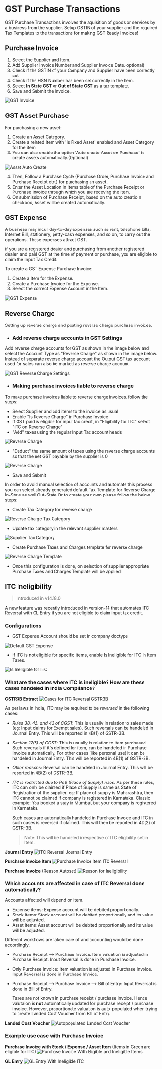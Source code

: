 # GST Purchase Transactions
GST Purchase Transactions involves the aquisition of goods or services by a business from the supplier. Setup GSTIN of your supplier and the required Tax Templates to the transactions for making GST Ready Invoices!

## Purchase Invoice
1. Select the Supplier and Item.
2. Add Supplier Invoice Number and Supplier Invoice Date.(optional)
2. Check if the GSTIN of your Company and Supplier have been correctly set.
3. Check if the HSN Number has been set correctly in the Item.
4. Select  **In State GST** or **Out of State GST** as a tax template.
5. Save and Submit the Invoice.

![GST Invoice](./assets/gst_purchase_invoice.gif)

## GST Asset Purchase
For purchasing a new asset:
1. Create an Asset Category.
2. Create a related Item with 'Is Fixed Asset' enabled and Asset Category for the item.
3. You can also enable the option 'Auto create Asset on Purchase' to create assets automatically.(Optional)

![Asset Auto Create](./assets/asset_item.png)

4. Then, Follow a Purchase Cycle (Purchase Order, Purchase Invoice and Purchase Receipt etc.) for purchasing an asset.
5. Enter the Asset Location in Items table of the Purchase Receipt or Purchase Invoice through which you are receving the item.
6. On submission of Purchase Receipt, based on the auto creatio n checkbox, Asset will be created automatically.

## GST Expense 
A business may incur day-to-day expenses such as rent, telephone bills, Internet Bill, stationery, petty-cash expenses, and so on, to carry out the operations. These expenses attract GST.

If you are a registered dealer and purchasing from another registered dealer, and paid GST at the time of payment or purchase, you are eligible to claim the Input Tax Credit.

To create a GST Expense Purchase Invoice:

1. Create a Item for the Expense.
2. Create a Purchase Invoice for the Expense.
3. Select the correct Expense Account in the Item.

![GST Expense](./assets/gst_expense.gif)

## Reverse Charge
Setting up reverse charge and posting reverse charge purchase invoices.

- ### Add reverse charge accounts in GST Settings

Add reverse charge accounts for GST as shown in the image below and select the Account Type as "Reverse Charge" as shown in the image below. Instead of separate reverse charge account the Output GST tax account used for sales can also be marked as reverse charge account

![GST Reverse Charge Settings](./assets/gst_reverse_charge_setting.png)

- ### Making purchase invoices liable to reverse charge

To make purchase invoices liable to reverse charge invoices, follow the steps:

* Select Supplier and add items to the invoice as usual
* Enable "Is Reverse Charge" in Purchase Invoice
* If GST paid is eligible for input tax credit, in "Eligibility for ITC" select "ITC on Reverse Charge"
* "Add" taxes using the regular Input Tax account heads

![Reverse Charge](./assets/reverse_charge_add.png)

* "Deduct" the same amount of taxes using the reverse charge accounts so that the net GST payable by the supplier is 0

![Reverse Charge](./assets/reverse_charge_deduct.png)

* Save and Submit

In order to avoid manual selection of accounts and automate this process you can select already generated default Tax Template for Reverse Charge In-State as well Out-State Or to create your own please follow the below steps:

* Create Tax Category for reverse charge

![Reverse Charge Tax Category](./assets/reverse_charge_tax_category.png)

* Update tax category in the relevant supplier masters

![Supplier Tax Category](./assets/supplier_tax_category.png)

* Create Purchase Taxes and Charges template for reverse charge

![Reverse Charge Template](./assets/reverse_charge_template.png)

* Once this configuration is done, on selection of supplier appropriate Purchase Taxes and Charges Template will be applied


## ITC Ineligibility

> Introduced in v14.18.0

A new feature was recently introduced in version-14 that automates ITC Reversal with GL Entry if you are not eligible to claim input tax credit.

### Configurations

* GST Expense Account should be set in company doctype

![Default GST Expense](./assets/default_gst_expense.png)

* If ITC is not eligible for specific items, enable Is Ineligible for ITC in Item Taxes.

![Is Ineligible for ITC](./assets/is_ineligible_for_itc.png)

### What are the cases where ITC is ineligible? How are these cases handeled in India Compliance?

**GSTR3B Extract**
![Cases for ITC Reversal GSTR3B](./assets/cases_for_itc_reversal_gstr_3b.png)

As per laws in India, ITC may be required to be *reversed* in the following cases:
- *Rules 38, 42, and 43 of CGST*: This is usually in relation to sales made (eg: Input claims for Exempt sales). Such reversals can be handeled in Journal Entry. This will be reported in 4B(1) of GSTR-3B.

- *Section 17(5) of CGST*: This is usually in relation to item purchased. Such reversals if it's defined for item, can be handeled in Purchase Invoice automatically. For other cases (like personal use) it can be handeled in Journal Entry. This will be reported in 4B(1) of GSTR-3B.

- *Other reasons*: Reversal can be handeled in Journal Entry. This will be reported in 4B(2) of GSTR-3B.

- *ITC is restricted due to PoS (Place of Supply) rules*. As per these rules, ITC can only be claimed if Place of Supply is same as State of Registration of the supplier.
	eg: If place of supply is Maharashtra, then ITC cannot be claimed if company is registered in Karnataka. Classic example: You booked a stay in Mumbai, but your company is registered in Karnataka. 

	Such cases are automatically handeled in Purchase Invoice and ITC in such cases is reversed if claimed. This will then be reported in 4D(2) of GSTR-3B. 

	> Note: This will be handeled irrespective of ITC eligibility set in Item.

**Journal Entry**
![ITC Reversal Journal Entry](./assets/itc_reversal_journal_entry.png)

**Purchase Invoice Item**
![Purchase Invoice Item ITC Reversal](./assets/purchase_invoice_item_itc_reversal.png)

**Purchase Invoice** (Reason Autoset)
![Reason for Ineligibility](./assets/reason_for_ineligibility.png)

### Which accounts are affected in case of ITC Reversal done automatically?

Accounts affected will depend on item.
- Expense items: Expense account will be debited proportionally.
- Stock items: Stock account will be debited proportionally and its value will be adjusted.
- Asset items: Asset account will be debited proportionally and its value will be adjusted.

Different workflows are taken care of and accounting would be done accordingly.
- Purchase Receipt --> Purchase Invoice: Item valuation is adjusted in Purchase Receipt. Input Reversal is done in Purchase Invoice.
- Only Purchase Invoice: Item valuation is adjusted in Purchase Invoice. Input Reversal is done in Purchase Invoice.
- Purchase Receipt --> Purchase Invoice --> Bill of Entry: Input Reversal is done in Bill of Entry. 
	
	Taxes are not known in purchase receipt / purchase invoice. Hence valutaion is **not** automatically updated for purchase receipt / purchase invoice. However, proportionate valuation is auto-populated when trying to create Landed Cost Voucher from Bill of Entry.

**Landed Cost Voucher**
![Autopopulated Landed Cost Voucher](./assets/autopopulated_landed_cost_voucher.png)

### Example use case with Purchase Invoice

**Purchase Invoice with Stock / Expense / Asset Item** (Items in Green are eligible for ITC)
![Purchase Invoice With Eligible and Ineligible Items](./assets/purchase_invoice_with_eligible_and_ineligible_items.png)

**GL Entry**
![GL Entry With Ineligible ITC](./assets/gl_entry_with_ineligible_itc.png)

